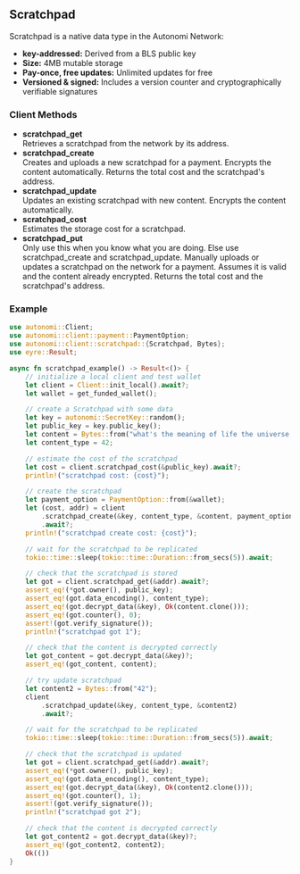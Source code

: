 ## Scratchpad

Scratchpad is a native data type in the Autonomi Network:  

* **key-addressed:** Derived from a BLS public key
* **Size:** 4MB mutable storage
* **Pay-once, free updates:** Unlimited updates for free  
* **Versioned & signed:** Includes a version counter and cryptographically verifiable signatures

### Client Methods

- **scratchpad_get**  
  Retrieves a scratchpad from the network by its address.
- **scratchpad_create**  
  Creates and uploads a new scratchpad for a payment. 
  Encrypts the content automatically.
  Returns the total cost and the scratchpad's address.
- **scratchpad_update**  
  Updates an existing scratchpad with new content. 
  Encrypts the content automatically.
- **scratchpad_cost**  
  Estimates the storage cost for a scratchpad.
- **scratchpad_put**  
  Only use this when you know what you are doing. Else use scratchpad_create and scratchpad_update.
  Manually uploads or updates a scratchpad on the network for a payment. Assumes it is valid and the content already encrypted. 
  Returns the total cost and the scratchpad's address.

### Example

```rust
use autonomi::Client;
use autonomi::client::payment::PaymentOption;
use autonomi::client::scratchpad::{Scratchpad, Bytes};
use eyre::Result;

async fn scratchpad_example() -> Result<()> {
    // initialize a local client and test wallet
    let client = Client::init_local().await?;
    let wallet = get_funded_wallet();

    // create a Scratchpad with some data
    let key = autonomi::SecretKey::random();
    let public_key = key.public_key();
    let content = Bytes::from("what's the meaning of life the universe and everything?");
    let content_type = 42;

    // estimate the cost of the scratchpad
    let cost = client.scratchpad_cost(&public_key).await?;
    println!("scratchpad cost: {cost}");

    // create the scratchpad
    let payment_option = PaymentOption::from(&wallet);
    let (cost, addr) = client
        .scratchpad_create(&key, content_type, &content, payment_option)
        .await?;
    println!("scratchpad create cost: {cost}");

    // wait for the scratchpad to be replicated
    tokio::time::sleep(tokio::time::Duration::from_secs(5)).await;

    // check that the scratchpad is stored
    let got = client.scratchpad_get(&addr).await?;
    assert_eq!(*got.owner(), public_key);
    assert_eq!(got.data_encoding(), content_type);
    assert_eq!(got.decrypt_data(&key), Ok(content.clone()));
    assert_eq!(got.counter(), 0);
    assert!(got.verify_signature());
    println!("scratchpad got 1");

    // check that the content is decrypted correctly
    let got_content = got.decrypt_data(&key)?;
    assert_eq!(got_content, content);

    // try update scratchpad
    let content2 = Bytes::from("42");
    client
        .scratchpad_update(&key, content_type, &content2)
        .await?;

    // wait for the scratchpad to be replicated
    tokio::time::sleep(tokio::time::Duration::from_secs(5)).await;

    // check that the scratchpad is updated
    let got = client.scratchpad_get(&addr).await?;
    assert_eq!(*got.owner(), public_key);
    assert_eq!(got.data_encoding(), content_type);
    assert_eq!(got.decrypt_data(&key), Ok(content2.clone()));
    assert_eq!(got.counter(), 1);
    assert!(got.verify_signature());
    println!("scratchpad got 2");

    // check that the content is decrypted correctly
    let got_content2 = got.decrypt_data(&key)?;
    assert_eq!(got_content2, content2);
    Ok(())
}
```